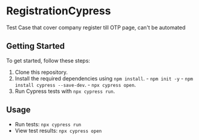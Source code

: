 # RegistrationCypress


Test Case that cover company register till OTP page, can't be automated 

## Getting Started

To get started, follow these steps:

1. Clone this repository.
2. Install the required dependencies using `npm install`.
       - `npm init -y`
       - `npm install cypress --save-dev`.
       - `npx cypress open`.
4. Run Cypress tests with `npx cypress run`.

## Usage

- Run tests: `npx cypress run`
- View test results: `npx cypress open`


